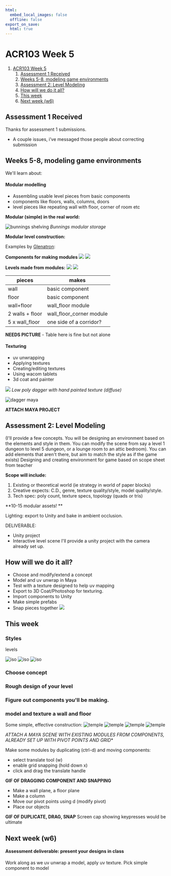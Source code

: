 ```yaml
---
html:
  embed_local_images: false
  offline: false
export_on_save:
  html: true
---
```


# ACR103 Week 5


<!-- @import "[TOC]" {cmd="toc" depthFrom=1 depthTo=2 orderedList=false} -->

<!-- code_chunk_output -->

1. [ACR103 Week 5](#acr103-week-5)
   1. [Assessment 1 Received](#assessment-1-received)
   2. [Weeks 5-8, modeling game environments](#weeks-5-8-modeling-game-environments)
   3. [Assessment 2: Level Modeling](#assessment-2-level-modeling)
   4. [How will we do it all?](#how-will-we-do-it-all)
   5. [This week](#this-week)
   6. [Next week (w6)](#next-week-w6)

<!-- /code_chunk_output -->

## Assessment 1 Received 

Thanks for assessment 1 submissions.
* A couple issues, i’ve messaged those people about correcting submission

## Weeks 5-8, modeling game environments

We'll learn about:
#### Modular modelling
  - Assembling usable level pieces from basic components
  - components like floors, walls, columns, doors
  - level pieces like repeating wall with floor, corner of room etc

**Modular (simple) in the real world:**

![bunnings shelving](assets/week5/BunningsShelving.jpg)
_Bunnings modular storage_

**Modular level construction:**

Examples by [Glenatron](https://polycount.com/discussion/158818/another-modular-dungeon-tileset):

**Components for making modules**
![](assets/week5/modular_dungeon_2.jpg)
![](assets/week5/modular_dungeon_3.jpg)

**Levels made from modules:**
![](assets/week5/modular_dungeon_1.jpg)
![](assets/week5/modular_dungeon_4.jpg)


| pieces      | makes
|---          |---
| wall        | basic component 
| floor       | basic component 
| wall+floor  | wall_floor module
| 2 walls + floor | wall_floor_corner module
| 5 x wall_floor  | one side of a corridor? | 

**NEEDS PICTURE** - Table here is fine but not alone

#### Texturing
  - uv unwrapping
  - Applying textures
  - Creating/editing textures
  - Using wacom tablets
  - 3d coat and painter

![](assets/week5/dagger_uv.png)
_Low poly dagger with hand painted texture (diffuse)_

![dagger maya](assets/week5/dagger_uv_grid.png)

**ATTACH MAYA PROJECT**

## Assessment 2: Level Modeling

(I'll provide a few concepts. You will be designing an environment based on the elements and style in them. You can modify the scene from say a level 1 dungeon to level 5 dungeon, or a lounge room to an attic bedroom). You can add elements that aren't there, but aim to match the style as if the game exists)
Designing and creating environment for game based on scope sheet from teacher

**Scope will include:**
1. Existing or theoretical world (ie strategy in world of paper blocks)
2. Creative expects: C.D., genre, texture quality/style, model quality/style.
3. Tech spec: poly count, texture specs, topology (quads or tris)

**10-15 modular assets! **

Lighting: export to Unity and bake in ambient occlusion.

DELIVERABLE: 
* Unity project
* Interactive level scene
I'll provide a unity project with the camera already set up.

## How will we do it all?

- Choose and modify/extend a concept
- Model and uv unwrap in Maya
- Test with a texture designed to help uv mapping
- Export to 3D Coat/Photoshop for texturing.
- Import components to Unity
- Make simple prefabs
- Snap pieces together
![](assets/week5/dagger_uv_grid.png)

## This week

### Styles
levels

![iso](assets/week5/iso_room_2_halcyon.jpg)
![iso](assets/week5/iso_room_1_halcyon.jpg)
![iso](assets/week5/iso_room_3_imgur.jpg)


### Choose concept

### Rough design of your level

### Figure out components you'll be making.

### model and texture a wall and floor 

Some simple, effective construction:
![temple](assets/week5/temple_1.jpg)
![temple](assets/week5/temple_2.jpg)
![temple](assets/week5/temple_3.jpg)
![temple](assets/week5/temple_4.jpg)

*ATTACH A MAYA SCENE WITH EXISTING MODULES FROM COMPONENTS, ALREADY SET UP WITH PIVOT POINTS AND GRID**

Make some modules by duplicating (ctrl-d) and moving components:
  - select translate tool (w)
  - enable grid snapping (hold down x)
  - click and drag the translate handle

**GIF OF DRAGGING COMPONENT AND SNAPPING** 

* Make a wall plane, a floor plane
* Make a column
* Move our pivot points using d (modify pivot)
* Place our objects

**GIF OF DUPLICATE, DRAG, SNAP**
Screen cap showing keypresses would be ultimate
  
## Next week (w6)

#### Assessment deliverable: present your designs in class
Work along as we uv unwrap a model, apply uv texture.
Pick simple component to model
